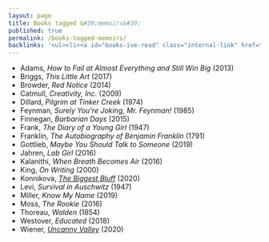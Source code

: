 ```yaml
---
layout: page
title: Books tagged &#39;memoirs&#39;
published: true
permalink: /books-tagged-memoirs/
backlinks: '<ul><li><a id="books-ive-read" class="internal-link" href="/books-ive-read/">Books I&#39;ve read</a></li></ul>'
---
```


* Adams, _How to Fail at Almost Everything and Still Win Big_ (2013) 
* Briggs, _This Little Art_ (2017) 
* Browder, _Red Notice_ (2014) 
* Catmull, _Creativity, Inc._ (2009) 
* Dillard, _Pilgrim at Tinker Creek_ (1974) 
* Feynman, _Surely You're Joking, Mr. Feynman!_ (1985) 
* Finnegan, _Barbarian Days_ (2015) 
* Frank, _The Diary of a Young Girl_ (1947) 
* Franklin, _The Autobiography of Benjamin Franklin_ (1791) 
* Gottlieb, _Maybe You Should Talk to Someone_ (2019) 
* Jahren, _Lab Girl_ (2016) 
* Kalanithi, _When Breath Becomes Air_ (2016) 
* King, _On Writing_ (2000) 
* Konnikova, _<a id="konnikova-biggest-bluff" class="internal-link" href="/konnikova-biggest-bluff/">The Biggest Bluff</a>_ (2020) 
* Levi, _Survival in Auschwitz_ (1947) 
* Miller, _Know My Name_ (2019) 
* Moss, _The Rookie_ (2016) 
* Thoreau, _Walden_ (1854) 
* Westover, _Educated_ (2018) 
* Wiener, _<a id="wiener-uncanny-valley" class="internal-link" href="/wiener-uncanny-valley/">Uncanny Valley</a>_ (2020) 
